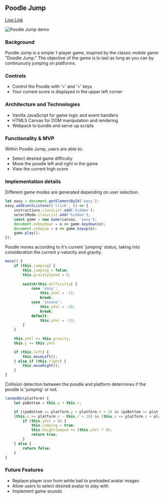 ## Poodle Jump

[Live Link](https://jayfang88.github.io/poodle-jump/)

![Poodle Jump demo](assets/pj-demo.gif)

### Background
Poodle Jump is a simple 1-player game, inspired by the classic mobile game "Doodle Jump." The objective of the game is to last as long as you can by continuously jumping on platforms.

### Controls
- Control the Poodle with '<' and '>' keys
- Your current score is displayed in the upper left corner

### Architecture and Technologies
- Vanilla JavaScript for game logic and event handlers
- HTML5 Canvas for DOM manipulation and rendering
- Webpack to bundle and serve up scripts

### Functionality & MVP
Within Poodle Jump, users are able to:
- Select desired game difficulty
- Move the poodle left and right in the game
- View the current high score


### Implementation details
Different game modes are generated depending on user selection.
```javascript
let easy = document.getElementById('easy');
easy.addEventListener('click', () => {
    instructions.classList.add('hidden');
    selectMode.classList.add('hidden');
    const game = new Game(canvas, 'easy');
    document.onkeydown = e => game.keydown(e);
    document.onkeyup = e => game.keyup(e);
    game.play();
});
```

Poodle moves according to it's current 'jumping' status, taking into consideration the current y-velocity and gravity.
```javascript
move() {
    if (this.jumping) {
        this.jumping = false;
        this.gravitySpeed = 0;
            
        switch(this.difficulty) {
            case 'easy':
                this.yVel = -11;
                break;
            case 'insane':
                this.yVel = -20;
                break;
            default:
                this.yVel = -13;
        }
    }
        
    this.yVel += this.gravity;
    this.y += this.yVel

    if (this.left) {
        this.moveLeft();
    } else if (this.right) {
        this.moveRight();
    }
}
```

Collision detection between the poodle and platform determines if the poodle is 'jumping' or not.
```javascript
landedOn(platform) {
    let poBottom = this.y + this.r;

    if ((poBottom <= platform.y + platform.h + 3) && (poBottom >= platform.y - 3) && 
    (this.x >= platform.x - this.r + 10) && (this.x <= platform.x + platform.w - 10)) {
        if (this.yVel > 0) {
            this.jumping = true;
            this.heightJumped += (this.yVel * 4);
            return true;
        }
    } else {
        return false;
    }
}
```


### Future Features
- Replace player icon from white ball to preloaded avatar images
- Allow users to select desired avatar to play with
- Implement game sounds
